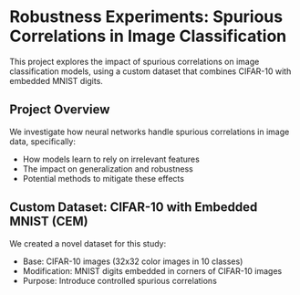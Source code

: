 # Robustness Experiments: Spurious Correlations in Image Classification

This project explores the impact of spurious correlations on image classification models, using a custom dataset that combines CIFAR-10 with embedded MNIST digits.

## Project Overview

We investigate how neural networks handle spurious correlations in image data, specifically:

- How models learn to rely on irrelevant features
- The impact on generalization and robustness
- Potential methods to mitigate these effects

## Custom Dataset: CIFAR-10 with Embedded MNIST (CEM)

We created a novel dataset for this study:

- Base: CIFAR-10 images (32x32 color images in 10 classes)
- Modification: MNIST digits embedded in corners of CIFAR-10 images
- Purpose: Introduce controlled spurious correlations

